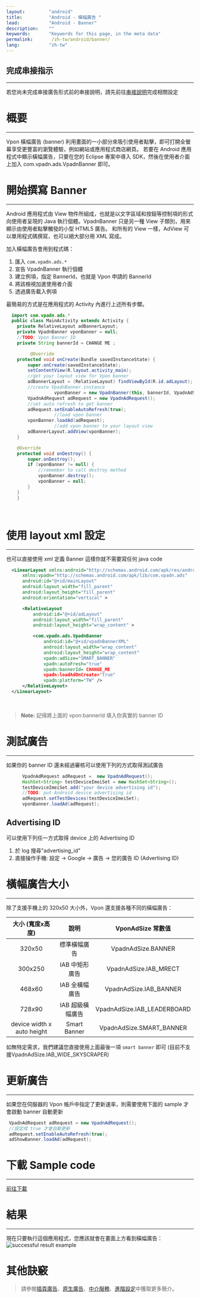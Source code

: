 ```yaml
---
layout:         "android"
title:          "Android - 橫幅廣告 "
lead:           "Android - Banner"
description:    ""
keywords:       "Keywords for this page, in the meta data"
permalink:       /zh-tw/android/banner/
lang:           "zh-tw"
---
```

## 完成串接指示
---
若您尚未完成串接廣告形式前的串接說明，請先前往[串接說明]完成相關設定

# 概要
--------
Vpon 橫幅廣告 (banner) 利用畫面的一小部分來吸引使用者點擊，即可打開全螢幕享受更豐富的瀏覽體驗，例如網站或應用程式商店網頁。
若要在 Android 應用程式中顯示橫幅廣告，只要在您的 Eclipse 專案中導入 SDK，然後在使用者介面上加入 com.vpadn.ads.VpadnBanner 即可。

# 開始撰寫 Banner
---
Android 應用程式由 View 物件所組成，也就是以文字區域和按鈕等控制項的形式向使用者呈現的 Java 執行個體。VpadnBanner 只是另一種 View 子類別，用來顯示由使用者點擊觸發的小型 HTML5 廣告。
和所有的 View 一樣，AdView 可以單用程式碼撰寫，也可以絕大部分用 XML 寫成。

加入橫幅廣告會用到程式碼：

1. 匯入 `com.vpadn.ads.*`
2. 宣告 VpadnBanner 執行個體
3. 建立例項，指定 BannerId，也就是 Vpon 申請的 BannerId
4. 將該檢視加進使用者介面
5. 透過廣告載入例項

最簡易的方式是在應用程式的 Activity 內進行上述所有步驟。

```java
  import com.vpadn.ads.*
  public class MainActivity extends Activity {
  	private RelativeLayout adBannerLayout;
  	private VpadnBanner vponBanner = null;
  	//TODO: Vpon Banner ID
  	private String bannerId = CHANGE ME ;

         @Override
  	protected void onCreate(Bundle savedInstanceState) {
  		super.onCreate(savedInstanceState);
  		setContentView(R.layout.activity_main);
  		//get your layout view for Vpon banner
  		adBannerLayout = (RelativeLayout) findViewById(R.id.adLayout);
  		//create VpadnBanner instance
                  vponBanner = new VpadnBanner(this, bannerId, VpadnAdSize.SMART_BANNER, "TW");
  		VpadnAdRequest adRequest = new VpadnAdRequest();
  		//set auto refresh to get banner
  		adRequest.setEnableAutoRefresh(true);
                  //load vpon banner
  		vponBanner.loadAd(adRequest);
                  //add vpon banner to your layout view
  		adBannerLayout.addView(vponBanner);
  	}

  	@Override
  	protected void onDestroy() {
  		super.onDestroy();
  		if (vponBanner != null) {
  			//remember to call destroy method
  			vponBanner.destroy();
  			vponBanner = null;
  		}
  	}
    }
```
  <br>

# 使用 layout xml 設定
---
也可以直接使用 xml 定義 Banner 這樣你就不需要寫任何 java code

``` xml
  <LinearLayout xmlns:android="http://schemas.android.com/apk/res/android"
      xmlns:vpadn="http://schemas.android.com/apk/lib/com.vpadn.ads"
      android:id="@+id/mainLayout"
      android:layout_width="fill_parent"
      android:layout_height="fill_parent"
      android:orientation="vertical" >

      <RelativeLayout
          android:id="@+id/adLayout"
          android:layout_width="fill_parent"
          android:layout_height="wrap_content" >

          <com.vpadn.ads.VpadnBanner
              android:id="@+id/vpadnBannerXML"
              android:layout_width="wrap_content"
              android:layout_height="wrap_content"
              vpadn:adSize="SMART_BANNER"
              vpadn:autoFresh="true"
              vpadn:bannerId= CHANGE_ME
              vpadn:loadAdOnCreate="true"
              vpadn:platform="TW" />
      </RelativeLayout>
  </LinearLayout>
```
<br>

> **Note:**
記得將上面的 vpon:bannerId 填入你真實的 banner ID


# 測試廣告
---
如果你的 banner ID 還未經過審核可以使用下列的方式取得測試廣告
<br>

```java
      VpadnAdRequest adRequest =  new VpadnAdRequest();
      HashSet<String> testDeviceImeiSet = new HashSet<String>();
      testDeviceImeiSet.add("your device advertising id");
      //TODO: put Android device advertising id
      adRequest.setTestDevices(testDeviceImeiSet);
      vponBanner.loadAd(adRequest);
```

## Advertising ID
可以使用下列任一方式取得 device 上的 Advertising ID

1. 於 log 搜尋"advertising_id"
2. 直接操作手機: 設定 → Google → 廣告 → 您的廣告 ID (Advertising ID)

# 橫幅廣告大小
---
除了支援手機上的 320x50 大小外，Vpon 還支援各種不同的橫幅廣告：

大小 (寬度x高度)             |     說明       |  VponAdSize 常數值
:------------------------: | :-------------:| :-----------------------------:
320x50                     | 標準橫幅廣告     | VpadnAdSize.BANNER
300x250                    | IAB 中矩形廣告     | VpadnAdSize.IAB\_MRECT
468x60                     | IAB 全橫幅廣告   | VpadnAdSize.IAB\_BANNER
728x90                     | IAB 超級橫幅廣告 |  VpadnAdSize.IAB\_LEADERBOARD
device width x auto height | Smart Banner    |  VpadnAdSize.SMART\_BANNER

如無特定需求，我們建議您直接使用上面最後一項 `smart banner` 即可 (目前不支援VpadnAdSize.IAB_WIDE_SKYSCRAPER)


#  更新廣告
---
如果您在伺服器的 Vpon 帳戶中指定了更新速率，則需要使用下面的 sample 才會啟動 banner 自動更新

```java
 VpadnAdRequest adRequest = new VpadnAdRequest();
 //設定成 true 才會自動更新
 adRequest.setEnableAutoRefresh(true);
 adShowBanner.loadAd(adRequest);
```


# 下載 Sample code
---
[前往下載][1]
<br>

# 結果
---
現在只要執行這個應用程式，您應該就會在畫面上方看到橫幅廣告：
<img class="width-400" src="{{site.imgurl}}/A-sdk330-03.png" alt="successful result example">

# 其他訣竅
> 請參閱[插頁廣告](../Interstitial)、[原生廣告](../native)、[中介服務](../mediation)、[進階設定](../advanced)中獲取更多簡介。

[串接說明]: {{site.baseurl}}/zh-tw/android/integration-guide/
[1]:../../android/download/
